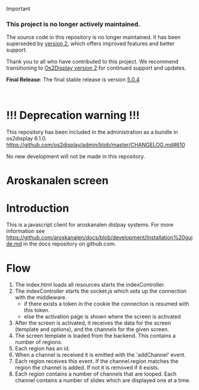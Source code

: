 > [!Important]
> ### This project is no longer actively maintained.
> The source code in this repository is no longer maintained. It has been superseded by [version 2](https://os2display.github.io/display-docs/), which offers improved features and better support.
> 
> Thank you to all who have contributed to this project. We recommend transitioning to [Os2Display version 2](https://os2display.github.io/display-docs/) for continued support and updates.
> 
> **Final Release**: The final stable release is version [5.0.4](https://github.com/os2display/screen/releases/tag/5.0.4)
> 
<br>


# !!! Deprecation warning !!!
This repository has been included in the administration as a bundle in os2display 6.1.0.
https://github.com/os2display/admin/blob/master/CHANGELOG.md#610

No new development will not be made in this repository.

# Aroskanalen screen

# Introduction
This is a javascript client for aroskanalen dislpay systems. For more information see https://github.com/aroskanalen/docs/blob/development/Installation%20guide.md in the docs repository on github.com.

# Flow
1. The index.html loads all resources starts the indexController.
2. The indexController starts the socket.js which sets up the connection with the middleware.
     * if there exists a token in the cookie the connection is resumed with this token.
     * else the activation page is shown where the screen is activated
3. After the screen is activated, it receives the data for the screen (template and options),
   and the channels for the given screen.
4. The screen template is loaded from the backend. This contains a number of regions.
5. Each region has an id.
6. When a channel is received it is emitted with the 'addChannel' event.
7. Each region receives this event. If the channel.region matches the region the channel is added. If not it is removed if it exists.
8. Each region contains a number of channels that are looped. Each channel contains a number of slides which are displayed one at a time.
